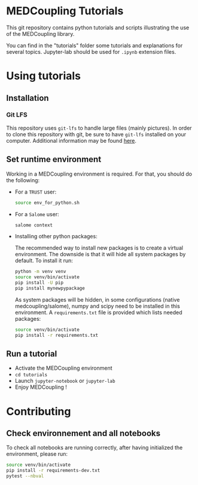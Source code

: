 # MEDCoupling Tutorials

This git repository contains python tutorials and scripts illustrating the use
of the MEDCoupling library.

You can find in the "tutorials" folder some tutorials and explanations for
several topics. Jupyter-lab should be used for `.ipynb` extension files.

# Using tutorials

## Installation

### Git LFS

This repository uses `git-lfs` to handle large files (mainly pictures). In order to clone this repository with git, be sure to have `git-lfs` installed on your computer. Additional information may be found [here](https://github.com/git-lfs/git-lfs?utm_source=gitlfs_site&utm_medium=installation_link&utm_campaign=gitlfs#installing). 

## Set runtime environment

Working in a MEDCoupling environment is required. For that, you should do the
following:

- For a `TRUST` user:

  ```bash
  source env_for_python.sh
  ```

- For a `Salome` user:

  ```bash
  salome context
  ```

- Installing other python packages:

  The recommended way to install new packages is to create a virtual
  environment. The downside is that it will hide all system packages by
  default. To install it run:

  ```bash
  python -m venv venv
  source venv/bin/activate
  pip install -U pip
  pip install mynewpypackage
  ```

  As system packages will be hidden, in some configurations (native
  medcoupling/salome), numpy and scipy need to be installed in this
  environment. A `requirements.txt` file is provided which lists needed
  packages:

  ```bash
  source venv/bin/activate
  pip install -r requirements.txt
  ```

## Run a tutorial

- Activate the MEDCoupling environment
- `cd tutorials`
- Launch `jupyter-notebook` or `jupyter-lab`
- Enjoy MEDCoupling !

# Contributing

## Check environnement and all notebooks

To check all notebooks are running correctly, after having initialized the environment, please run:

```bash
source venv/bin/activate
pip install -r requirements-dev.txt
pytest --nbval
```


